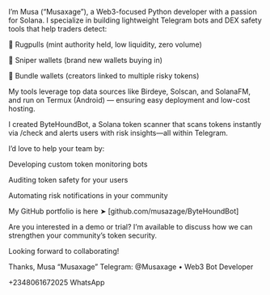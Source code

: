I’m Musa (“Musaxage”), a Web3-focused Python developer with a passion for Solana. I specialize in building lightweight Telegram bots and DEX safety tools that help traders detect:

🚨 Rugpulls (mint authority held, low liquidity, zero volume)

🎯 Sniper wallets (brand new wallets buying in)

🧠 Bundle wallets (creators linked to multiple risky tokens)


My tools leverage top data sources like Birdeye, Solscan, and SolanaFM, and run on Termux (Android) — ensuring easy deployment and low-cost hosting.

 I created ByteHoundBot, a Solana token scanner that scans tokens instantly via /check <token> and alerts users with risk insights—all within Telegram.

I’d love to help your team by:

Developing custom token monitoring bots

Auditing token safety for your users

Automating risk notifications in your community


My GitHub portfolio is here ➤ [github.com/musazage/ByteHoundBot]

Are you interested in a demo or trial? I’m available to discuss how we can strengthen your community’s token security.

Looking forward to collaborating!

Thanks,
Musa “Musaxage”
Telegram: @Musaxage • Web3 Bot Developer

+2348061672025 WhatsApp 
<!---
musazage/musazage is a ✨ special ✨ repository because its `README.md` (this file) appears on your GitHub profile.
You can click the Preview link to take a look at your changes.
--->
